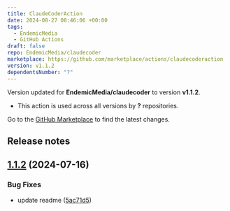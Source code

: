 ```yaml
---
title: ClaudeCoderAction
date: 2024-08-27 08:46:06 +00:00
tags:
  - EndemicMedia
  - GitHub Actions
draft: false
repo: EndemicMedia/claudecoder
marketplace: https://github.com/marketplace/actions/claudecoderaction
version: v1.1.2
dependentsNumber: "?"
---
```



Version updated for **EndemicMedia/claudecoder** to version **v1.1.2**.
- This action is used across all versions by **?** repositories.

Go to the [GitHub Marketplace](https://github.com/marketplace/actions/claudecoderaction) to find the latest changes.

## Release notes

## [1.1.2](https://github.com/EndemicMedia/claudecoder/compare/v1.1.1...v1.1.2) (2024-07-16)


### Bug Fixes

* update readme ([5ac71d5](https://github.com/EndemicMedia/claudecoder/commit/5ac71d557a5256d3c7b07e78363bca38a864b7be))




